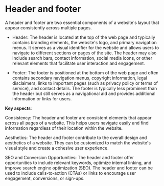 # Header and footer

A header and footer are two essential components of a website's layout that appear consistently across multiple pages.

* Header: The header is located at the top of the web page and typically contains branding elements, the website's logo, and primary navigation menus. It serves as a visual identifier for the website and allows users to navigate to different sections or pages of the site. The header may also include search bars, contact information, social media icons, or other relevant elements that facilitate user interaction and engagement.

* Footer: The footer is positioned at the bottom of the web page and often contains secondary navigation menus, copyright information, legal disclaimers, links to important pages (such as privacy policy or terms of service), and contact details. The footer is typically less prominent than the header but still serves as a navigational aid and provides additional information or links for users.

**Key aspects**:

Consistency: The header and footer are consistent elements that appear across all pages of a website. This helps users navigate easily and find information regardless of their location within the website.

Aesthetics: The header and footer contribute to the overall design and aesthetics of a website. They can be customized to match the website's visual style and create a cohesive user experience.

SEO and Conversion Opportunities: The header and footer offer opportunities to include relevant keywords, optimize internal linking, and improve search engine optimization (SEO). The header and footer can be used to include calls-to-action (CTAs) or links to encourage user engagement, conversions, or sign-ups.
